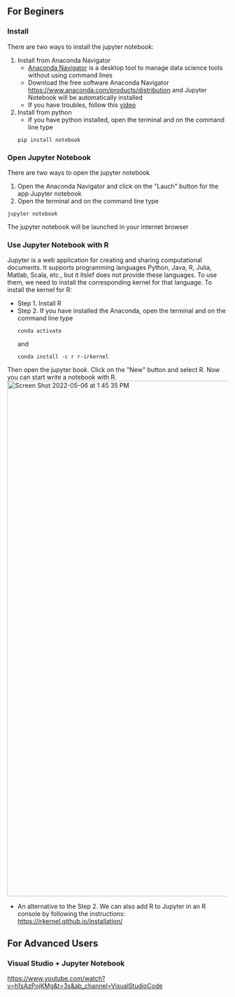 ## For Beginers
### Install 
There are two ways to install the jupyter notebook:
 1. Install from Anaconda Navigator
     + [Anaconda Navigator](https://docs.anaconda.com/anaconda/navigator/index.html) is a desktop tool to manage data science tools without using command lines
     + Download the free software Anaconda Navigator https://www.anaconda.com/products/distribution and Jupyter Notebook will be automatically installed
     + If you have troubles, follow this [video](https://www.youtube.com/watch?v=nWClCF4gqWA&t=272s&ab_channel=McKayJohns)
 2. Install from python 
     + If you have python installed, open the terminal and on the command line type
     ```
     pip install notebook
     ```
 
### Open Jupyter Notebook 
There are two ways to open the jupyter notebook 
 1. Open the Anaconda Navigator and click on the "Lauch" button for the app Jupyter notebook
 2. Open the terminal and on the command line type 
  ```
  jupyter notebook
  ```
  The jupyter notebook will be launched in your internet browser 
  
### Use Jupyter Notebook with R 
Jupyter is a web application for creating and sharing computational documents. It supports programming languages Python, Java, R, Julia, Matlab, Scala, etc., but it itslef does not provide these languages. To use them, we need to install the corresponding kernel for that language. To install the kernel for R:
- Step 1. Install R 
- Step 2. If you have installed the Anaconda, open the terminal and on the command line type 
   ``` 
   conda activate
   ```
   and 
   ```
   conda install -c r r-irkernel
   ```
Then open the jupyter book. Click on the "New" button and select R. Now you can start write a notebook with R. 
<img width="1180" alt="Screen Shot 2022-05-06 at 1 45 35 PM" src="https://user-images.githubusercontent.com/14019327/167191122-9955ad18-2377-4b64-b950-4d4356287a52.png">

- An alternative to the Step 2. We can also add R to Jupyter in an R console by following the instructions: https://irkernel.github.io/installation/


## For Advanced Users 
### Visual Studio + Jupyter Notebook 
  https://www.youtube.com/watch?v=h1sAzPojKMg&t=3s&ab_channel=VisualStudioCode
